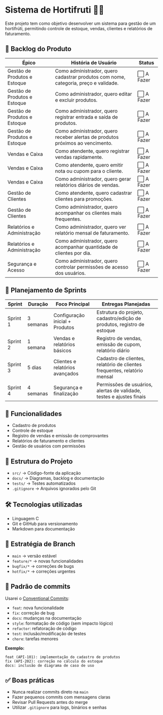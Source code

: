 # Sistema de Hortifruti 🍎🥦

Este projeto tem como objetivo desenvolver um sistema para gestão de um hortifrúti,
permitindo controle de estoque, vendas, clientes e relatórios de faturamento.

## 📌 Backlog do Produto

| Épico | História de Usuário                                                                 | Status |
|-------|-------------------------------------------------------------------------------------|--------|
| Gestão de Produtos e Estoque | Como administrador, quero cadastrar produtos com nome, categoria, preço e validade. | ⬜ A Fazer |
| Gestão de Produtos e Estoque | Como administrador, quero editar e excluir produtos.         | ⬜ A Fazer |
| Gestão de Produtos e Estoque | Como administrador, quero registrar entrada e saída de produtos. | ⬜ A Fazer |
| Gestão de Produtos e Estoque | Como administrador, quero receber alertas de produtos próximos ao vencimento. | ⬜ A Fazer |
| Vendas e Caixa | Como atendente, quero registrar vendas rapidamente.                        | ⬜ A Fazer |
| Vendas e Caixa | Como atendente, quero emitir nota ou cupom para o cliente.                | ⬜ A Fazer |
| Vendas e Caixa | Como administrador, quero gerar relatórios diários de vendas.             | ⬜ A Fazer |
| Gestão de Clientes | Como atendente, quero cadastrar clientes para promoções.              | ⬜ A Fazer |
| Gestão de Clientes | Como administrador, quero acompanhar os clientes mais frequentes.      | ⬜ A Fazer |
| Relatórios e Administração | Como administrador, quero ver relatório mensal de faturamento. | ⬜ A Fazer |
| Relatórios e Administração | Como administrador, quero acompanhar quantidade de clientes por dia. | ⬜ A Fazer |
| Segurança e Acesso | Como administrador, quero controlar permissões de acesso dos usuários. | ⬜ A Fazer |

## 📅 Planejamento de Sprints

| Sprint | Duração   | Foco Principal                                | Entregas Planejadas |
|--------|-----------|-----------------------------------------------|----------------------|
| Sprint 1 | 3 semanas | Configuração inicial + Produtos              | Estrutura do projeto, cadastro/edição de produtos, registro de estoque |
| Sprint 2 | 1 semana | Vendas e relatórios básicos                  | Registro de vendas, emissão de cupom, relatório diário |
| Sprint 3 | 5 dias | Clientes e relatórios avançados              | Cadastro de clientes, relatório de clientes frequentes, relatório mensal |
| Sprint 4 | 4 semanas | Segurança e finalização                      | Permissões de usuários, alertas de validade, testes e ajustes finais |


## 🚀 Funcionalidades
- Cadastro de produtos
- Controle de estoque
- Registro de vendas e emissão de comprovantes
- Relatórios de faturamento e clientes
- Gestão de usuários com permissões

## 📂 Estrutura do Projeto
- `src/` → Código-fonte da aplicação
- `docs/` → Diagramas, backlog e documentação
- `tests/` → Testes automatizados
- `.gitignore` → Arquivos ignorados pelo Git

## 🛠️ Tecnologias utilizadas
- Linguagem C
- Git e GitHub para versionamento
- Markdown para documentação

## 📌 Estratégia de Branch
- `main` → versão estável
- `feature/*` → novas funcionalidades
- `bugfix/*` → correções de bugs
- `hotfix/*` → correções urgentes

## 📖 Padrão de commits
Usarei o [Conventional Commits](https://www.conventionalcommits.org/):

- `feat`: nova funcionalidade
- `fix`: correção de bug
- `docs`: mudanças na documentação
- `style`: formatação de código (sem impacto lógico)
- `refactor`: refatoração de código
- `test`: inclusão/modificação de testes
- `chore`: tarefas menores

**Exemplo:**  
```
feat (API-101): implementação do cadastro de produtos
fix (API-202): correção no cálculo do estoque
docs: inclusão de diagrama de caso de uso
```

## ✅ Boas práticas
- Nunca realizar commits direto na `main`
- Fazer pequenos commits com mensagens claras
- Revisar Pull Requests antes do merge
- Utilizar `.gitignore` para logs, binários e senhas
